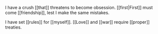 I have a crush [[that]] threatens to become obsession. [[first|First]] must come [[friendship]], lest I make the same mistakes.

I have set [[rules]] for [[myself]]. [[Love]] and [[war]] require [[proper]] treaties.
